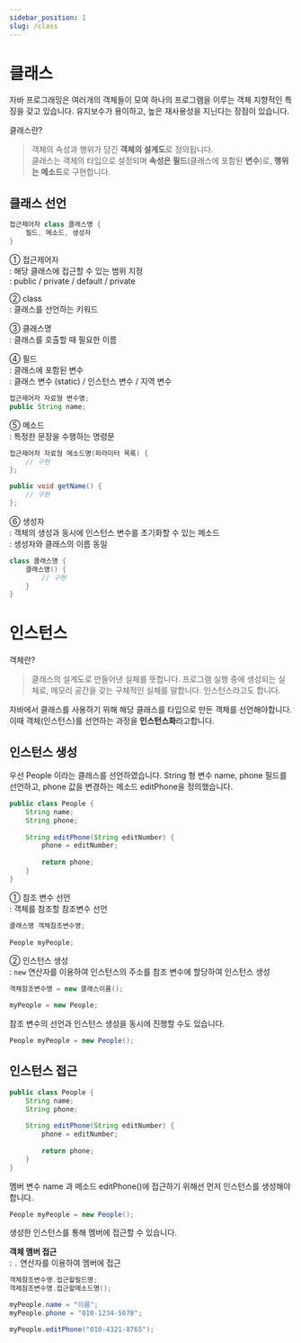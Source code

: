 ```yaml
---
sidebar_position: 1  
slug: /class
---
```


# 클래스

자바 프로그래밍은 여러개의 객체들이 모여 하나의 프로그램을 이루는 객체 지향적인 특징을 갖고 있습니다.
유지보수가 용이하고, 높은 재사용성을 지닌다는 장점이 있습니다.

클래스란?
> 객체의 속성과 행위가 담긴 **객체의 설계도**로 정의됩니다.  
> 클래스는 객체의 타입으로 설정되며 
> **속성은 필드**(클래스에 포함된 **변수**)로, **행위는 메소드**로 구현합니다.

## 클래스 선언

```java
접근제어자 class 클래스명 {
    필드, 메소드, 생성자
}
```
① 접근제어자  
: 해당 클래스에 접근할 수 있는 범위 지정  
: public / private / default / private

② class  
: 클래스를 선언하는 키워드

③ 클래스명  
: 클래스를 호출할 때 필요한 이름

④ 필드  
: 클래스에 포함된 변수  
: 클래스 변수 (static) / 인스턴스 변수 / 지역 변수

```java
접근제어자 자료형 변수명;
public String name;
```

⑤ 메소드  
: 특정한 문장을 수행하는 명령문
```java
접근제어자 자료형 메소드명(파라미터 목록) {
    // 구현
};

public void getName() {
    // 구현
};
```

⑥ 생성자  
: 객체의 생성과 동시에 인스턴스 변수를 초기화할 수 있는 메소드  
: 생성자와 클래스의 이름 동일
```java
class 클래스명 {
    클래스명() {
        // 구현
    }
}
```
# 인스턴스

객체란?
> 클래스의 설계도로 만들어낸 실체를 뜻합니다.
> 프로그램 실행 중에 생성되는 실체로, 메모리 공간을 갖는 구체적인 실체를 말합니다.
> 인스턴스라고도 합니다.

자바에서 클래스를 사용하기 위해 해당 클래스를 타입으로 만든 객체를 선언해야합니다.
이때 객체(인스턴스)를 선언하는 과정을 **인스턴스화**라고합니다.  

## 인스턴스 생성

우선 People 이라는 클래스를 선언하였습니다.
String 형 변수 name, phone 필드를 선언하고, phone 값을 변경하는 메소드 editPhone을 정의했습니다.
```java
public class People {
    String name;
    String phone;
    
    String editPhone(String editNumber) {
        phone = editNumber;
        
        return phone;
    }
}
```

① 참조 변수 선언  
: 객체를 참조할 참조변수 선언
```java
클래스명 객체참조변수명;
    
People myPeople;
```

② 인스턴스 생성  
: `new` 연산자를 이용하여 인스턴스의 주소를 참조 변수에 할당하여 인스턴스 생성
```java
객체참조변수명 = new 클래스이름();

myPeople = new People;
```

참조 변수의 선언과 인스턴스 생성을 동시에 진행할 수도 있습니다.
```java
People myPeople = new People();
```

## 인스턴스 접근

```java
public class People {
    String name;
    String phone;
    
    String editPhone(String editNumber) {
        phone = editNumber;
        
        return phone;
    }
}
```

멤버 변수 name 과 메소드 editPhone()에 접근하기 위해선 먼저 인스턴스를 생성해야 합니다.
```java
People myPeople = new People();
```

생성한 인스턴스를 통해 멤버에 접근할 수 있습니다.

**객체 멤버 접근**  
: `.` 연산자를 이용하여 멤버에 접근
```java
객체참조변수명.접근할필드명;
객체잠조변수명.접근할메소드명();

myPeople.name = "이름";
myPeople.phone = "010-1234-5678";

myPeople.editPhone("010-4321-8765");
```
